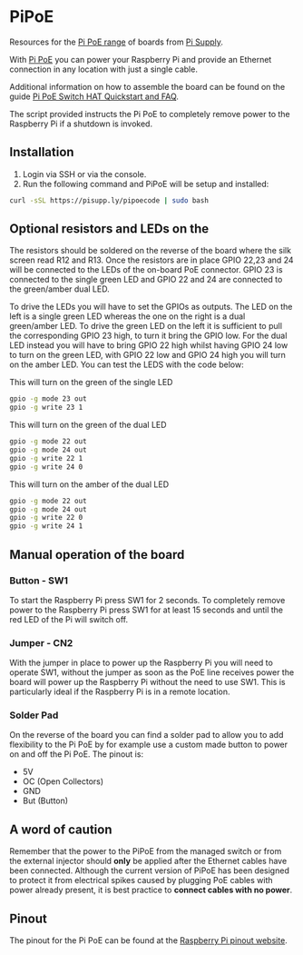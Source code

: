 # PiPoE
Resources for the [Pi PoE range](http://pipoe.net) of boards from [Pi Supply](https://www.pi-supply.com).

With [Pi PoE](https://www.pi-supply.com/product/pi-poe-switch-hat-power-over-ethernet-for-raspberry-pi/) you can power your Raspberry Pi and provide an Ethernet connection in any location with just a single cable.

Additional information on how to assemble the board can be found on the guide [Pi PoE Switch HAT Quickstart and FAQ](https://www.pi-supply.com/make/pi-poe-switch-hat-quickstart-faq/). 

The script provided instructs the Pi PoE to completely remove power to the Raspberry Pi if a shutdown is invoked.

## Installation
1. Login via SSH or via the console.
2. Run the following command and PiPoE will be setup and installed:
```bash
curl -sSL https://pisupp.ly/pipoecode | sudo bash
```

## Optional resistors and LEDs on the 
The resistors should be soldered on the reverse of the board where the silk screen read R12 and R13. Once the resistors are in place GPIO 22,23 and 24 will be connected to the LEDs of the on-board PoE connector. GPIO 23 is connected to the single green LED and GPIO 22 and 24 are connected to the green/amber dual LED.

To drive the LEDs you will have to set the GPIOs as outputs. The LED on the left is a single green LED whereas the one on the right is a dual green/amber LED. To drive the green LED on the left it is sufficient to pull the corresponding GPIO 23 high, to turn it bring the GPIO low. For the dual LED instead you will have to bring GPIO 22 high whilst having GPIO 24 low to turn on the green LED, with GPIO 22 low and GPIO 24 high you will turn on the amber LED.
You can test the LEDS with the code below:

This will turn on the green of the single LED
```bash
gpio -g mode 23 out
gpio -g write 23 1
```
This will turn on the green of the dual LED
```bash
gpio -g mode 22 out
gpio -g mode 24 out
gpio -g write 22 1
gpio -g write 24 0
```
This will turn on the amber of the dual LED
```bash
gpio -g mode 22 out
gpio -g mode 24 out
gpio -g write 22 0
gpio -g write 24 1
```

## Manual operation of the board
### Button - SW1
To start the Raspberry Pi press SW1 for 2 seconds.
To completely remove power to the Raspberry Pi press SW1 for at least 15 seconds and until the red LED of the Pi will switch off.
### Jumper - CN2
With the jumper in place to power up the Raspberry Pi you will need to operate SW1, without the jumper as soon as the PoE line receives power the board will power up the Raspberry Pi without the need to use SW1. This is particularly ideal if the Raspberry Pi is in a remote location.
### Solder Pad
On the reverse of the board you can find a solder pad to allow you to add flexibility to the Pi PoE by for example use a custom made button to power on and off the Pi PoE.
The pinout is:
* 5V
* OC (Open Collectors)
* GND
* But (Button)

## A word of caution
Remember that the power to the PiPoE from the managed switch or from the external injector should **only** be applied after the Ethernet cables have been connected. Although the current version of PiPoE has been designed to protect it from electrical spikes caused by plugging PoE cables with power already present, it is best practice to **connect cables with no power**.

## Pinout
The pinout for the Pi PoE can be found at the [Raspberry Pi pinout website](https://pinout.xyz/pinout/pi_poe_switch_hat).
